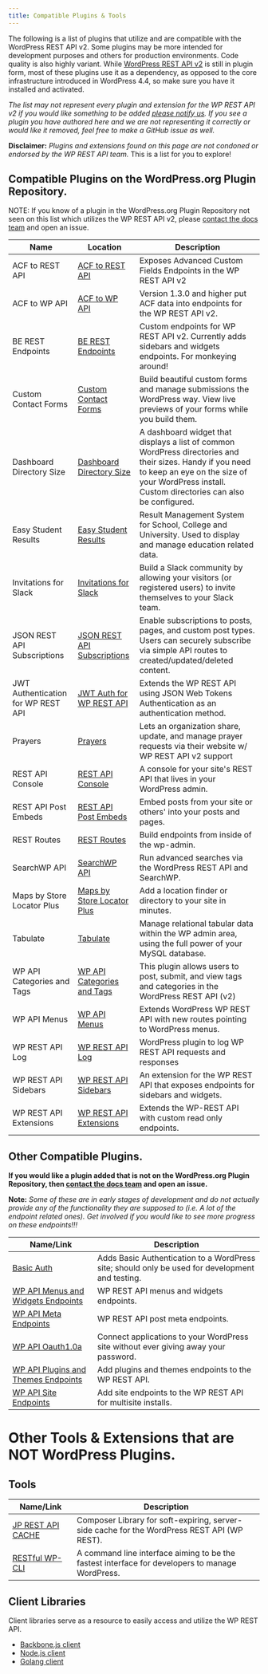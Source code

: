 ```yaml
---
title: Compatible Plugins & Tools
---
```

The following is a list of plugins that utilize and are compatible with the WordPress REST API v2.
Some plugins may be more intended for development purposes and others for production environments. Code quality is also highly variant.
While [WordPress REST API v2](https://wordpress.org/plugins/rest-api/) is still in plugin form, most of these plugins use it as a dependency,
as opposed to the core infrastructure introduced in WordPress 4.4, so make sure you have it installed and activated.

_The list may not represent every plugin and extension for the WP REST API v2
if you would like something to be added [please notify us](https://github.com/WP-API/docs-v2/issues/).
If you see a plugin you have authored here and we are not representing it correctly or would like it removed, feel free to make a GitHub issue as well._

**Disclaimer:** _Plugins and extensions found on this page are not condoned or endorsed by the WP REST API team._ This is a list for you to explore!

Compatible Plugins on the WordPress.org Plugin Repository.
--------------------------------------
NOTE: If you know of a plugin in the WordPress.org Plugin Repository not seen on this list which utilizes the WP REST API v2,
please [contact the docs team](https://github.com/WP-API/docs-v2/issues/) and open an issue.

| Name | Location | Description |
| --- | --- | --- |
| ACF to REST API | [ACF to REST API](https://wordpress.org/plugins/acf-to-rest-api/) | Exposes Advanced Custom Fields Endpoints in the WP REST API v2 |
| ACF to WP API | [ACF to WP API](https://wordpress.org/plugins/acf-to-wp-api/) | Version 1.3.0 and higher put ACF data into endpoints for the WP REST API v2. |
| BE REST Endpoints | [BE REST Endpoints](https://wordpress.org/plugins/be-rest-endpoints/) | Custom endpoints for WP REST API v2. Currently adds sidebars and widgets endpoints. For monkeying around! |
| Custom Contact Forms | [Custom Contact Forms](https://wordpress.org/plugins/custom-contact-forms) | Build beautiful custom forms and manage submissions the WordPress way. View live previews of your forms while you build them. |
| Dashboard Directory Size | [Dashboard Directory Size](https://wordpress.org/plugins/dashboard-directory-size/) | A dashboard widget that displays a list of common WordPress directories and their sizes. Handy if you need to keep an eye on the size of your WordPress install. Custom directories can also be configured. |
| Easy Student Results | [Easy Student Results](https://wordpress.org/plugins/easy-student-results/) | Result Management System for School, College and University. Used to display and manage education related data. |
| Invitations for Slack | [Invitations for Slack](https://wordpress.org/plugins/invitations-for-slack/) | Build a Slack community by allowing your visitors (or registered users) to invite themselves to your Slack team. |
| JSON REST API Subscriptions | [JSON REST API Subscriptions](https://wordpress.org/plugins/json-rest-api-subscriptions/) | Enable subscriptions to posts, pages, and custom post types. Users can securely subscribe via simple API routes to created/updated/deleted content. |
| JWT Authentication for WP REST API| [JWT Auth for WP REST API](https://wordpress.org/plugins/jwt-authentication-for-wp-rest-api/) | Extends the WP REST API using JSON Web Tokens Authentication as an authentication method. |
| Prayers | [Prayers](https://wordpress.org/plugins/prayers/) | Lets an organization share, update, and manage prayer requests via their website w/ WP REST API v2 support |
| REST API Console | [REST API Console](https://wordpress.org/plugins/rest-api-console/) | A console for your site's REST API that lives in your WordPress admin. |
| REST API Post Embeds | [REST API Post Embeds](https://wordpress.org/plugins/rest-api-post-embeds/) | Embed posts from your site or others' into your posts and pages. |
| REST Routes | [REST Routes](https://wordpress.org/plugins/rest-routes/) | Build endpoints from inside of the wp-admin. |
| SearchWP API | [SearchWP API](https://wordpress.org/plugins/searchwp-api/) | Run advanced searches via the WordPress REST API and SearchWP. |
| Maps by Store Locator Plus | [Maps by Store Locator Plus](https://wordpress.org/plugins/store-locator-le/) | Add a location finder or directory to your site in minutes. |
| Tabulate | [Tabulate](https://wordpress.org/plugins/tabulate/) | Manage relational tabular data within the WP admin area, using the full power of your MySQL database. |
| WP API Categories and Tags | [WP API Categories and Tags](https://wordpress.org/plugins/wp-api-categoriestags/) | This plugin allows users to post, submit, and view tags and categories in the WordPress REST API (v2) |
| WP API Menus | [WP API Menus](https://wordpress.org/plugins/wp-api-menus/) | Extends WordPress WP REST API with new routes pointing to WordPress menus. |
| WP REST API Log | [WP REST API Log](https://wordpress.org/plugins/wp-rest-api-log/) | WordPress plugin to log WP REST API requests and responses |
| WP REST API Sidebars | [WP REST API Sidebars](https://wordpress.org/plugins/wp-rest-api-sidebars/) | An extension for the WP REST API that exposes endpoints for sidebars and widgets. |
| WP REST API Extensions | [WP REST API Extensions](https://wordpress.org/plugins/wprestapiextensions/) | Extends the WP-REST API with custom read only endpoints. |

Other Compatible Plugins.
------------------
__If you would like a plugin added that is not on the WordPress.org Plugin Repository, then [contact the docs team](https://github.com/WP-API/docs-v2/issues/) and open an issue.__

**Note:** _Some of these are in early stages of development and do not actually provide any of the functionality they are supposed to (i.e. A lot of the endpoint related ones).
Get involved if you would like to see more progress on these endpoints!!!_

| Name/Link | Description |
| --- | --- |
| [Basic Auth](https://github.com/WP-API/Basic-Auth) | Adds Basic Authentication to a WordPress site; should only be used for development and testing. |
| [WP API Menus and Widgets Endpoints](https://github.com/WP-API/wp-api-menus-widgets-endpoints) | WP REST API menus and widgets endpoints. |
| [WP API Meta Endpoints](https://github.com/WP-API/wp-api-meta-endpoints) | WP REST API post meta endpoints. |
| [WP API Oauth1.0a](https://github.com/WP-API/OAuth1) | Connect applications to your WordPress site without ever giving away your password. |
| [WP API Plugins and Themes Endpoints](https://github.com/WP-API/wp-api-plugins-themes-endpoints) | Add plugins and themes endpoints to the WP REST API. |
| [WP API Site Endpoints](https://github.com/WP-API/wp-api-site-endpoints) | Add site endpoints to the WP REST API for multisite installs. |

Other Tools & Extensions that are **NOT** WordPress Plugins.
==================

Tools
----------------
| Name/Link | Description |
| --- | --- |
| [JP REST API CACHE](https://github.com/Shelob9/jp-rest-cache) | Composer Library for soft-expiring, server-side cache for the WordPress REST API (WP REST). |
| [RESTful WP-CLI](http://wp-cli.org/restful/) | A command line interface aiming to be the fastest interface for developers to manage WordPress. |

Client Libraries
----------------

Client libraries serve as a resource to easily access and utilize the WP REST API.

* [Backbone.js client][]
* [Node.js client][]
* [Golang client][]

[Backbone.js client]: https://github.com/WP-API/client-js
[Node.js client]: https://github.com/kadamwhite/wordpress-rest-api
[Golang client]: https://github.com/sogko/go-wordpress
